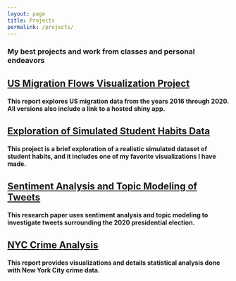```yaml
---
layout: page
title: Projects
permalink: /projects/
---
```


### My best projects and work from classes and personal endeavors


<h2><a href="/projects/436proj/">US Migration Flows Visualization Project</a></h2>

#### This report explores US migration data from the years 2016 through 2020. All versions also include a link to a hosted shiny app.


<h2><a href="/projects/studyhabits/">Exploration of Simulated Student Habits Data</a></h2>

#### This project is a brief exploration of a realistic simulated dataset of student habits, and it includes one of my favorite visualizations I have made.


<h2><a href="/projects/2020tweets/">Sentiment Analysis and Topic Modeling of Tweets</a></h2>

#### This research paper uses sentiment analysis and topic modeling to investigate tweets surrounding the 2020 presidential election.


<h2><a href="/projects/240proj/">NYC Crime Analysis</a></h2>

#### This report provides visualizations and details statistical analysis done with New York City crime data.